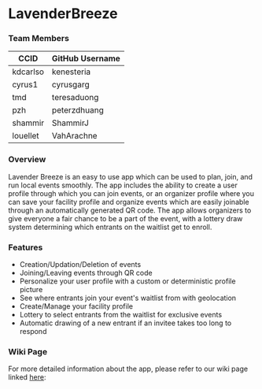
# LavenderBreeze

### Team Members
| CCID | GitHub Username |
| -------- | ------- |
| kdcarlso | kenesteria |
| cyrus1 | cyrusgarg |
| tmd | teresaduong |
| pzh | peterzdhuang |
| shammir | ShammirJ |
| louellet | VahArachne |

### Overview

Lavender Breeze is an easy to use app which can be used to plan, join, and run local events smoothly. The app includes the ability to create a user
profile through which you can join events, or an organizer profile where you can save your facility profile and organize events which are easily joinable
through an automatically generated QR code. The app allows organizers to give everyone a fair chance to be a part of the event, with a lottery draw system
determining which entrants on the waitlist get to enroll.

### Features

- Creation/Updation/Deletion of events
- Joining/Leaving events through QR code
- Personalize your user profile with a custom or deterministic profile picture
- See where entrants join your event's waitlist from with geolocation
- Create/Manage your facility profile
- Lottery to select entrants from the waitlist for exclusive events
- Automatic drawing of a new entrant if an invitee takes too long to respond

### Wiki Page

For more detailed information about the app, please refer to our wiki page linked [here]([url](https://github.com/CMPUT301F24breeze1/LavenderBreeze/wiki)):
